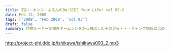 ```yaml
---
title: 石川・ホンマ・ぶるんのBe-SIDE Your Life! vol.93-2
date: Feb 12, 2008
tags: ['2008', 'Feb 2008', 'vol.93']
draft: false
summary: 怪物ルーキーが場外ホームランをかっ飛ばしたその翌日・・・キャンプ情報にはめっぽうくわしい野球ニートに関する情報が満載となっております。Tシャツのデザインをくれているリスナーさん、ありがとうございます。スタジオは盛り上がってきているぞ！NAMAE
---
```


http://project-phi.ddo.jp/ishikawa/ishikawa093_2.mp3
